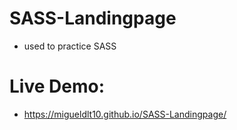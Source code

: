 # SASS-Landingpage
- used to practice SASS

# Live Demo:
- https://migueldlt10.github.io/SASS-Landingpage/
